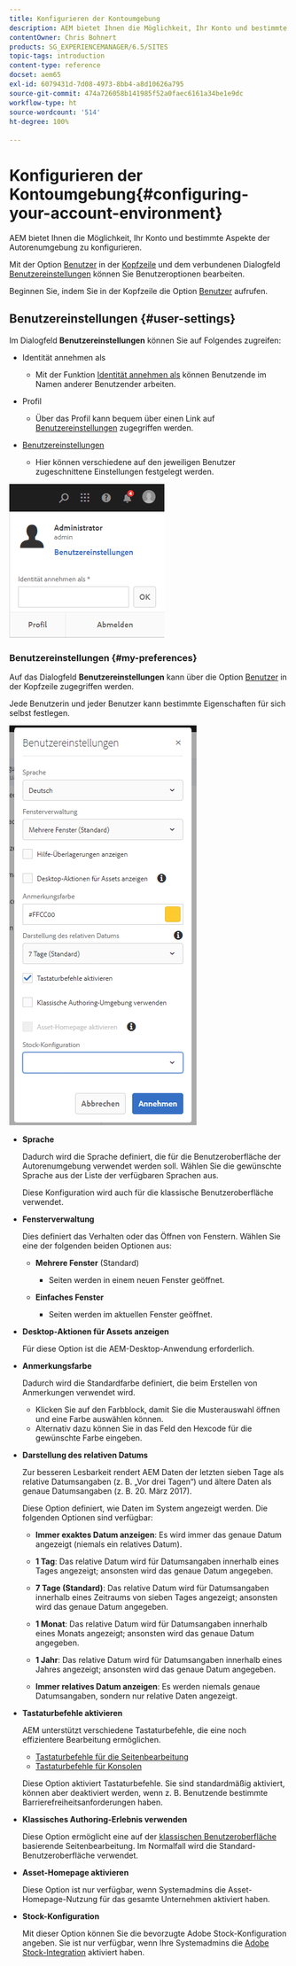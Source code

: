 ```yaml
---
title: Konfigurieren der Kontoumgebung
description: AEM bietet Ihnen die Möglichkeit, Ihr Konto und bestimmte Aspekte der Autorenumgebung zu konfigurieren
contentOwner: Chris Bohnert
products: SG_EXPERIENCEMANAGER/6.5/SITES
topic-tags: introduction
content-type: reference
docset: aem65
exl-id: 6079431d-7d08-4973-8bb4-a8d10626a795
source-git-commit: 474a726058b141985f52a0faec6161a34be1e9dc
workflow-type: ht
source-wordcount: '514'
ht-degree: 100%

---
```


# Konfigurieren der Kontoumgebung{#configuring-your-account-environment}

AEM bietet Ihnen die Möglichkeit, Ihr Konto und bestimmte Aspekte der Autorenumgebung zu konfigurieren.

Mit der Option [Benutzer](/help/sites-authoring/user-properties.md#user-settings) in der [Kopfzeile](/help/sites-authoring/basic-handling.md#the-header) und dem verbundenen Dialogfeld [Benutzereinstellungen](#userpreferences) können Sie Benutzeroptionen bearbeiten.

Beginnen Sie, indem Sie in der Kopfzeile die Option [Benutzer](/help/sites-authoring/user-properties.md#user-settings) aufrufen.

## Benutzereinstellungen {#user-settings}

Im Dialogfeld **Benutzereinstellungen** können Sie auf Folgendes zugreifen:

* Identität annehmen als

   * Mit der Funktion [Identität annehmen als](/help/sites-administering/security.md#impersonating-another-user) können Benutzende im Namen anderer Benutzender arbeiten.

* Profil

   * Über das Profil kann bequem über einen Link auf [Benutzereinstellungen](/help/sites-administering/security.md) zugegriffen werden.

* [Benutzereinstellungen](/help/sites-authoring/user-properties.md#my-preferences)

   * Hier können verschiedene auf den jeweiligen Benutzer zugeschnittene Einstellungen festgelegt werden.

![screen_shot_2018-03-20at103808](assets/screen_shot_2018-03-20at103808.png)

### Benutzereinstellungen {#my-preferences}

Auf das Dialogfeld **Benutzereinstellungen** kann über die Option [Benutzer](/help/sites-authoring/user-properties.md#user-settings) in der Kopfzeile zugegriffen werden.

Jede Benutzerin und jeder Benutzer kann bestimmte Eigenschaften für sich selbst festlegen.

![screen-shot_2019-03-05at100322](assets/screen-shot_2019-03-05at100322.png)

* **Sprache**

  Dadurch wird die Sprache definiert, die für die Benutzeroberfläche der Autorenumgebung verwendet werden soll. Wählen Sie die gewünschte Sprache aus der Liste der verfügbaren Sprachen aus.

  Diese Konfiguration wird auch für die klassische Benutzeroberfläche verwendet.

* **Fensterverwaltung**

  Dies definiert das Verhalten oder das Öffnen von Fenstern. Wählen Sie eine der folgenden beiden Optionen aus:

   * **Mehrere Fenster** (Standard)

      * Seiten werden in einem neuen Fenster geöffnet.

   * **Einfaches Fenster**

      * Seiten werden im aktuellen Fenster geöffnet.

* **Desktop-Aktionen für Assets anzeigen**

  Für diese Option ist die AEM-Desktop-Anwendung erforderlich.

* **Anmerkungsfarbe**

  Dadurch wird die Standardfarbe definiert, die beim Erstellen von Anmerkungen verwendet wird.

   * Klicken Sie auf den Farbblock, damit Sie die Musterauswahl öffnen und eine Farbe auswählen können.
   * Alternativ dazu können Sie in das Feld den Hexcode für die gewünschte Farbe eingeben.

* **Darstellung des relativen Datums**

  Zur besseren Lesbarkeit rendert AEM Daten der letzten sieben Tage als relative Datumsangaben (z. B. „Vor drei Tagen“) und ältere Daten als genaue Datumsangaben (z. B. 20. März 2017).

  Diese Option definiert, wie Daten im System angezeigt werden. Die folgenden Optionen sind verfügbar:

   * **Immer exaktes Datum anzeigen**: Es wird immer das genaue Datum angezeigt (niemals ein relatives Datum).
   * **1 Tag**: Das relative Datum wird für Datumsangaben innerhalb eines Tages angezeigt; ansonsten wird das genaue Datum angegeben.

   * **7 Tage (Standard)**: Das relative Datum wird für Datumsangaben innerhalb eines Zeitraums von sieben Tages angezeigt; ansonsten wird das genaue Datum angegeben.

   * **1 Monat**: Das relative Datum wird für Datumsangaben innerhalb eines Monats angezeigt; ansonsten wird das genaue Datum angegeben.

   * **1 Jahr**: Das relative Datum wird für Datumsangaben innerhalb eines Jahres angezeigt; ansonsten wird das genaue Datum angegeben.

   * **Immer relatives Datum anzeigen**: Es werden niemals genaue Datumsangaben, sondern nur relative Daten angezeigt.

* **Tastaturbefehle aktivieren**

  AEM unterstützt verschiedene Tastaturbefehle, die eine noch effizientere Bearbeitung ermöglichen.

   * [Tastaturbefehle für die Seitenbearbeitung](/help/sites-authoring/page-authoring-keyboard-shortcuts.md)
   * [Tastaturbefehle für Konsolen](/help/sites-authoring/keyboard-shortcuts.md)

  Diese Option aktiviert Tastaturbefehle. Sie sind standardmäßig aktiviert, können aber deaktiviert werden, wenn z. B. Benutzende bestimmte Barrierefreiheitsanforderungen haben.

* **Klassisches Authoring-Erlebnis verwenden**

  Diese Option ermöglicht eine auf der [klassischen Benutzeroberfläche](/help/sites-classic-ui-authoring/home.md) basierende Seitenbearbeitung. Im Normalfall wird die Standard-Benutzeroberfläche verwendet.

* **Asset-Homepage aktivieren**

  Diese Option ist nur verfügbar, wenn Systemadmins die Asset-Homepage-Nutzung für das gesamte Unternehmen aktiviert haben.

* **Stock-Konfiguration**

  Mit dieser Option können Sie die bevorzugte Adobe Stock-Konfiguration angeben. Sie ist nur verfügbar, wenn Ihre Systemadmins die [Adobe Stock-Integration](/help/assets/aem-assets-adobe-stock.md) aktiviert haben.
